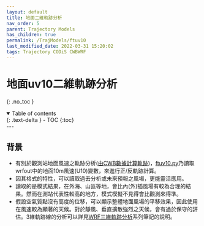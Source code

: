 ```yaml
---
layout: default
title: 地面二維軌跡分析
nav_order: 5
parent: Trajectory Models
has_children: true
permalink: /TrajModels/ftuv10
last_modified_date: 2022-03-31 15:20:02
tags: Trajectory CODiS CWBWRF
---
```


# 地面uv10二維軌跡分析
{: .no_toc }

<details open markdown="block">
  <summary>
    Table of contents
  </summary>
  {: .text-delta }
- TOC
{:toc}
</details>
---

## 背景

- 有別於觀測站地面風速之軌跡分析([由CWB數據計算軌跡][traj])，[ftuv10.py][ftuv10]乃讀取wrfout中的地面10m風速(U10)變數，來進行正/反軌跡計算。
- 因其格式的特性，可以讀取過去分析或未來預報之風場，更能靈活應用。
- 讀取的是模式結果，在外海、山區等地，會比內(外)插風場有較為合理的結果。然而在測站代表性較高的地方，模式模擬不見得會比觀測來得準。
- 假設空氣質點沒有高度的位移，可以顯示整體地面風場的平移效果，因此使用在風速較為顯著的天候。對於靜風、垂直擴散強烈之天候，會有過於保守的評估。3維軌跡線的分析可以詳見[WRF三維軌跡分析](https://sinotec2.github.io/Focus-on-Air-Quality/TrajModels/btraj_WRFnests)系列筆記的說明。

[ftuv10]: <https://sinotec2.github.io/Focus-on-Air-Quality/TrajModels/ftuv10/ftuv10/> "地面uv10二維軌跡分析程式"
[traj]: <https://sinotec2.github.io/Focus-on-Air-Quality/wind_models/CODiS/traj/> "由CWB數據計算軌跡"
